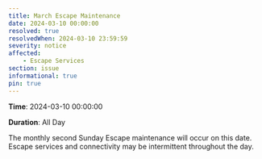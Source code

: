 ```yaml
---
title: March Escape Maintenance 
date: 2024-03-10 00:00:00
resolved: true
resolvedWhen: 2024-03-10 23:59:59
severity: notice
affected:
    - Escape Services
section: issue
informational: true
pin: true
---
```


**Time**: 2024-03-10 00:00:00

**Duration**: All Day

The monthly second Sunday Escape maintenance will occur on this date. Escape services and connectivity may be intermittent throughout the day.
